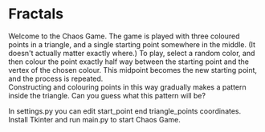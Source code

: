 # Fractals

Welcome to the Chaos Game. The game is played with three coloured points in a triangle, and a single starting point somewhere in the middle. (It doesn't actually matter exactly where.) To play, select a random color, and then colour the point exactly half way between the starting point and the vertex of the chosen colour. This midpoint becomes the new starting point, and the process is repeated. <br/>
Constructing and colouring points in this way gradually makes a pattern inside the triangle. Can you guess what this pattern will be?

In settings.py you can edit start_point end triangle_points coordinates. <br/>
Install Tkinter and run main.py to start Chaos Game.
